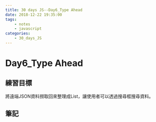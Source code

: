 ```yaml
---
title: 30 days JS--Day6_Type Ahead
date: 2018-12-22 19:35:00
tags:
    - notes
    - javascript
categories:
    - 30_days_JS
---
```

# Day6_Type Ahead

## 練習目標

將遠端JSON資料撈取回來整理成List，讓使用者可以透過搜尋框搜尋資料。

## 筆記